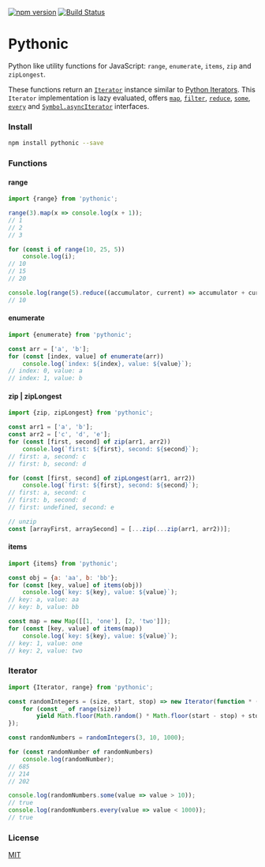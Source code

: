 [![npm version](https://badge.fury.io/js/pythonic.svg)](https://www.npmjs.com/package/pythonic)
[![Build Status](https://api.travis-ci.org/assister-ai/pythonic.svg?branch=master)](https://travis-ci.org/assister-ai/pythonic)

# Pythonic

Python like utility functions for JavaScript: `range`, `enumerate`, `items`, `zip` and `zipLongest`.

These functions return an [`Iterator`](https://github.com/assister-ai/pythonic/blob/master/index.js#L1)
instance similar to [Python Iterators](https://wiki.python.org/moin/Iterator).
This `Iterator` implementation is lazy evaluated,
offers [`map`](https://developer.mozilla.org/en-US/docs/Web/JavaScript/Reference/Global_Objects/Array/map),
[`filter`](https://developer.mozilla.org/en-US/docs/Web/JavaScript/Reference/Global_Objects/Array/filter),
[`reduce`](https://developer.mozilla.org/en-US/docs/Web/JavaScript/Reference/Global_Objects/Array/reduce),
[`some`](https://developer.mozilla.org/en-US/docs/Web/JavaScript/Reference/Global_Objects/Array/some),
[`every`](https://developer.mozilla.org/en-US/docs/Web/JavaScript/Reference/Global_Objects/Array/every)
and [`Symbol.asyncIterator`](https://developer.mozilla.org/en-US/docs/Web/JavaScript/Reference/Global_Objects/Symbol/asyncIterator)
interfaces.

### Install
```bash
npm install pythonic --save
```

### Functions

#### range

```javascript
import {range} from 'pythonic';

range(3).map(x => console.log(x + 1));
// 1
// 2
// 3

for (const i of range(10, 25, 5))
    console.log(i);
// 10
// 15
// 20

console.log(range(5).reduce((accumulator, current) => accumulator + current));
// 10
```

#### enumerate

```javascript
import {enumerate} from 'pythonic';

const arr = ['a', 'b'];
for (const [index, value] of enumerate(arr))
    console.log(`index: ${index}, value: ${value}`);
// index: 0, value: a
// index: 1, value: b
```

#### zip | zipLongest

```javascript
import {zip, zipLongest} from 'pythonic';

const arr1 = ['a', 'b'];
const arr2 = ['c', 'd', 'e'];
for (const [first, second] of zip(arr1, arr2))
    console.log(`first: ${first}, second: ${second}`);
// first: a, second: c
// first: b, second: d

for (const [first, second] of zipLongest(arr1, arr2))
    console.log(`first: ${first}, second: ${second}`);
// first: a, second: c
// first: b, second: d
// first: undefined, second: e

// unzip
const [arrayFirst, arraySecond] = [...zip(...zip(arr1, arr2))];
```

#### items

```javascript
import {items} from 'pythonic';

const obj = {a: 'aa', b: 'bb'};
for (const [key, value] of items(obj))
    console.log(`key: ${key}, value: ${value}`);
// key: a, value: aa
// key: b, value: bb

const map = new Map([[1, 'one'], [2, 'two']]);
for (const [key, value] of items(map))
    console.log(`key: ${key}, value: ${value}`);
// key: 1, value: one
// key: 2, value: two
```

### Iterator
```javascript
import {Iterator, range} from 'pythonic';

const randomIntegers = (size, start, stop) => new Iterator(function * () {
    for (const _ of range(size))
        yield Math.floor(Math.random() * Math.floor(start - stop) + stop);
});

const randomNumbers = randomIntegers(3, 10, 1000);

for (const randomNumber of randomNumbers)
    console.log(randomNumber);
// 685
// 214
// 202

console.log(randomNumbers.some(value => value > 10));
// true
console.log(randomNumbers.every(value => value < 1000));
// true
```

### License

[MIT](https://github.com/assister-ai/pythonic/blob/master/LICENSE)
